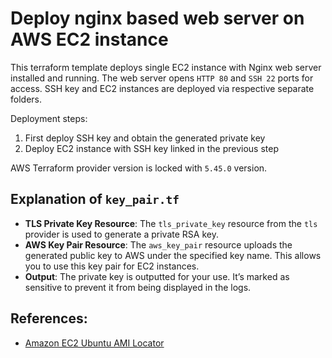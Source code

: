 # Deploy nginx based web server on AWS EC2 instance

This terraform template deploys single EC2 instance with Nginx web server installed and running. The web server opens `HTTP 80` and `SSH 22` ports for access. SSH key and EC2 instances are deployed via respective separate folders.

Deployment steps:
1. First deploy SSH key and obtain the generated private key
2. Deploy EC2 instance with SSH key linked in the previous step

AWS Terraform provider version is locked with `5.45.0` version.

## Explanation of `key_pair.tf`
- **TLS Private Key Resource**: The `tls_private_key` resource from the `tls` provider is used to generate a private RSA key.
- **AWS Key Pair Resource**: The `aws_key_pair` resource uploads the generated public key to AWS under the specified key name. This allows you to use this key pair for EC2 instances.
- **Output**: The private key is outputted for your use. It’s marked as sensitive to prevent it from being displayed in the logs.

## References:
- [Amazon EC2 Ubuntu AMI Locator](https://cloud-images.ubuntu.com/locator/ec2/)